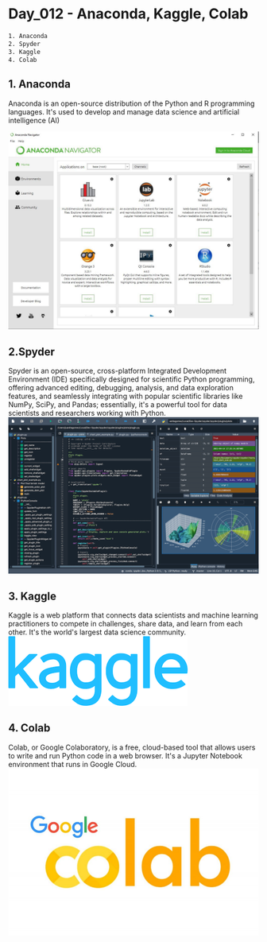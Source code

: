 # Day_012 - Anaconda, Kaggle, Colab

```
1. Anaconda
2. Spyder
3. Kaggle
4. Colab
```

## 1. Anaconda
Anaconda is an open-source distribution of the Python and R programming languages. It's used to develop and manage data science and artificial intelligence (AI)

<img src="assets/2.jpg">

## 2.Spyder
Spyder is an open-source, cross-platform Integrated Development Environment (IDE) specifically designed for scientific Python programming, offering advanced editing, debugging, analysis, and data exploration features, and seamlessly integrating with popular scientific libraries like NumPy, SciPy, and Pandas; essentially, it's a powerful tool for data scientists and researchers working with Python. 
<img src="assets/5.png">

## 3. Kaggle
Kaggle is a web platform that connects data scientists and machine learning practitioners to compete in challenges, share data, and learn from each other. It's the world's largest data science community. 
<img src="assets/4.png">

## 4. Colab
Colab, or Google Colaboratory, is a free, cloud-based tool that allows users to write and run Python code in a web browser. It's a Jupyter Notebook environment that runs in Google Cloud. 
<img src="assets/3.jpg">